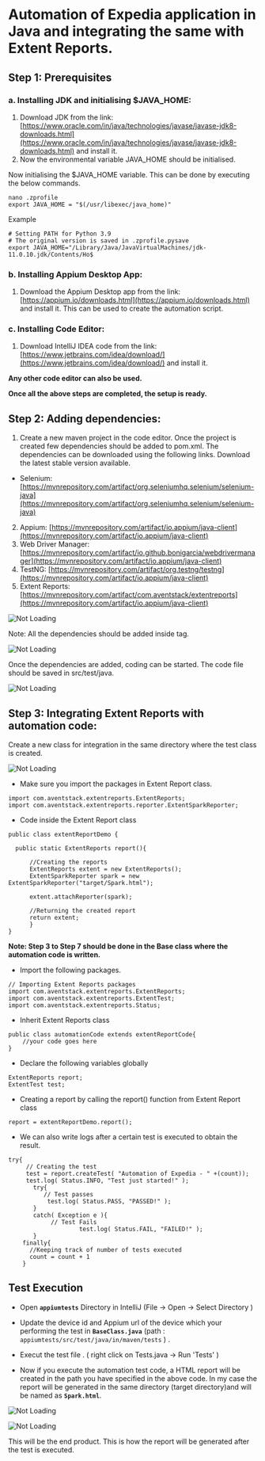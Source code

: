 # Automation of Expedia application in Java and integrating the same with Extent Reports.

## Step 1: Prerequisites
### a. Installing JDK and initialising $JAVA_HOME:
1. Download JDK from the link: [https://www.oracle.com/in/java/technologies/javase/javase-jdk8-downloads.html](https://www.oracle.com/in/java/technologies/javase/javase-jdk8-downloads.html) and install it.
2. Now the environmental variable JAVA_HOME should be initialised.

Now initialising the $JAVA_HOME variable. This can be done by executing the below commands.

```
nano .zprofile
export JAVA_HOME = "$(/usr/libexec/java_home)"
```

Example

```
# Setting PATH for Python 3.9
# The original version is saved in .zprofile.pysave
export JAVA_HOME="/Library/Java/JavaVirtualMachines/jdk-
11.0.10.jdk/Contents/Ho$
```

### b. Installing Appium Desktop App:
1. Download the Appium Desktop app from the link: [https://appium.io/downloads.html](https://appium.io/downloads.html) and install it.
This can be used to create the automation script.

### c. Installing Code Editor:

1. Download IntelliJ IDEA code from the link: [https://www.jetbrains.com/idea/download/](https://www.jetbrains.com/idea/download/)
and install it.

**Any other code editor can also be used.**

**Once all the above steps are completed, the setup is ready.**

## Step 2: Adding dependencies:
1. Create a new maven project in the code editor. Once the project is created few dependencies should be added to pom.xml. The dependencies can be downloaded using the following links. Download the latest stable version available.

* Selenium: [https://mvnrepository.com/artifact/org.seleniumhq.selenium/selenium-java](https://mvnrepository.com/artifact/org.seleniumhq.selenium/selenium-java)
2. Appium: [https://mvnrepository.com/artifact/io.appium/java-client](https://mvnrepository.com/artifact/io.appium/java-client)
3. Web Driver Manager: [https://mvnrepository.com/artifact/io.github.bonigarcia/webdrivermanager](https://mvnrepository.com/artifact/io.appium/java-client)
4. TestNG: [https://mvnrepository.com/artifact/org.testng/testng](https://mvnrepository.com/artifact/io.appium/java-client)
5. Extent Reports: [https://mvnrepository.com/artifact/com.aventstack/extentreports](https://mvnrepository.com/artifact/io.appium/java-client)

![Not Loading](./readme_images/dependencies.png)

Note: All the dependencies should be added inside tag.

![Not Loading](./readme_images/vs_dependencies.png)

Once the dependencies are added, coding can be started. The code file should be saved in
src/test/java.

![Not Loading](./readme_images/base_class.png)

## Step 3: Integrating Extent Reports with automation code:
Create a new class for integration in the same directory where the test class is created.

![Not Loading](./readme_images/extend_report.png)

* Make sure you import the packages in Extent Report class.

```
import com.aventstack.extentreports.ExtentReports;
import com.aventstack.extentreports.reporter.ExtentSparkReporter;
```

* Code inside the Extent Report class

```
public class extentReportDemo {

  public static ExtentReports report(){

      //Creating the reports
      ExtentReports extent = new ExtentReports();
      ExtentSparkReporter spark = new
ExtentSparkReporter("target/Spark.html");

      extent.attachReporter(spark);
      
      //Returning the created report
      return extent;
      }
}
```

**Note: Step 3 to Step 7 should be done in the Base class where the automation code is written.**

* Import the following packages.

```
// Importing Extent Reports packages
import com.aventstack.extentreports.ExtentReports;
import com.aventstack.extentreports.ExtentTest;
import com.aventstack.extentreports.Status;
```

* Inherit Extent Reports class

```
public class automationCode extends extentReportCode{
    //your code goes here
}
```

* Declare the following variables globally

```
ExtentReports report;
ExtentTest test;
```

* Creating a report by calling the report() function from Extent Report class

```
report = extentReportDemo.report();
```

* We can also write logs after a certain test is executed to obtain the result.

```
try{
     // Creating the test
     test = report.createTest( "Automation of Expedia - " +(count));
     test.log( Status.INFO, "Test just started!" );
       try{
          // Test passes
           test.log( Status.PASS, "PASSED!" );
       }
       catch( Exception e ){
            // Test Fails
                    test.log( Status.FAIL, "FAILED!" );
	   }
	finally{
	  //Keeping track of number of tests executed
	  count = count + 1
	}
```
## Test Execution

- Open **`appiumtests`** Directory in IntelliJ (File -> Open -> Select Directory )  

-  Update the device id and Appium url  of the device which your performing the test  in **`BaseClass.java`** (path : `appiumtests/src/test/java/in/maven/tests` ) .

- Execut the test file . ( right click on Tests.java -> Run 'Tests' )

-  Now if you execute the automation test code, a HTML report will be created in the path you have specified in the above code. In my case the report will be generated in the same directory (target directory)and will be named as **`Spark.html`**.

![Not Loading](./readme_images/report1.png)

![Not Loading](./readme_images/report2.png)

This will be the end product. This is how the report will be generated after the test is executed.
